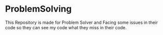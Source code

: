 # ProblemSolving
This Repository is made for Problem Solver and Facing some issues in their code so they can see my code what they miss in their code.
